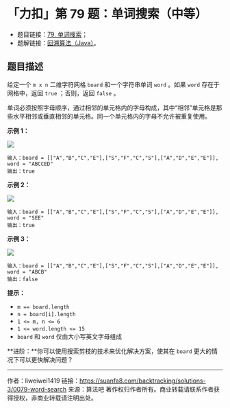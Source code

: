 # 「力扣」第 79 题：单词搜索（中等）

- 题目链接：[79. 单词搜索](https://leetcode-cn.com/problems/word-search/)；
- 题解链接：[回溯算法（Java）](https://leetcode-cn.com/problems//solution/zai-er-wei-ping-mian-shang-shi-yong-hui-su-fa-pyth/)。

## 题目描述

给定一个 `m x n` 二维字符网格 `board` 和一个字符串单词 `word` 。如果 `word` 存在于网格中，返回 `true` ；否则，返回 `false` 。

单词必须按照字母顺序，通过相邻的单元格内的字母构成，其中“相邻”单元格是那些水平相邻或垂直相邻的单元格。同一个单元格内的字母不允许被重复使用。

**示例 1：**

![](https://suanfa8-1252206550.cos.ap-shanghai.myqcloud.com/202303120920413.png)

```
输入：board = [["A","B","C","E"],["S","F","C","S"],["A","D","E","E"]], word = "ABCCED"
输出：true
```

**示例 2：**

![](https://suanfa8-1252206550.cos.ap-shanghai.myqcloud.com/202303120920898.png)

```
输入：board = [["A","B","C","E"],["S","F","C","S"],["A","D","E","E"]], word = "SEE"
输出：true
```

**示例 3：**

![](https://suanfa8-1252206550.cos.ap-shanghai.myqcloud.com/202303120921201.png)

```
输入：board = [["A","B","C","E"],["S","F","C","S"],["A","D","E","E"]], word = "ABCB"
输出：false
```

**提示：**

- `m == board.length`
- `n = board[i].length`
- `1 <= m, n <= 6`
- `1 <= word.length <= 15`
- `board` 和 `word` 仅由大小写英文字母组成

**进阶：**你可以使用搜索剪枝的技术来优化解决方案，使其在 `board` 更大的情况下可以更快解决问题？



---

作者：liweiwei1419
链接：https://suanfa8.com/backtracking/solutions-3/0079-word-search
来源：算法吧
著作权归作者所有。商业转载请联系作者获得授权，非商业转载请注明出处。